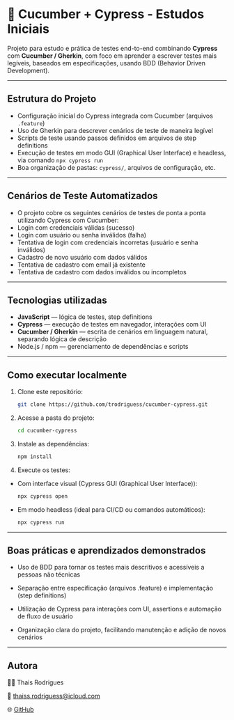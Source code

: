 # 🧪 Cucumber + Cypress - Estudos Iniciais

Projeto para estudo e prática de testes end-to-end combinando **Cypress** com **Cucumber / Gherkin**, com foco em aprender a escrever testes mais legíveis, baseados em especificações, usando BDD (Behavior Driven Development).

---

## Estrutura do Projeto 

- Configuração inicial do Cypress integrada com Cucumber (arquivos `.feature`)  
- Uso de Gherkin para descrever cenários de teste de maneira legível  
- Scripts de teste usando passos definidos em arquivos de step definitions  
- Execução de testes em modo GUI (Graphical User Interface) e headless, via comando `npx cypress run` 
- Boa organização de pastas: `cypress/`, arquivos de configuração, etc.  

---

## Cenários de Teste Automatizados

- O projeto cobre os seguintes cenários de testes de ponta a ponta utilizando Cypress com Cucumber:
- Login com credenciais válidas (sucesso)
- Login com usuário ou senha inválidos (falha)
- Tentativa de login com credenciais incorretas (usuário e senha inválidos)
- Cadastro de novo usuário com dados válidos
- Tentativa de cadastro com email já existente
- Tentativa de cadastro com dados inválidos ou incompletos

---

## Tecnologias utilizadas

- **JavaScript** — lógica de testes, step definitions  
- **Cypress** — execução de testes em navegador, interações com UI  
- **Cucumber / Gherkin** — escrita de cenários em linguagem natural, separando lógica de descrição  
- Node.js / npm — gerenciamento de dependências e scripts  

---

## Como executar localmente

1. Clone este repositório:  
   ```bash
   git clone https://github.com/trodriguess/cucumber-cypress.git

2. Acesse a pasta do projeto: 
   ```bash
   cd cucumber-cypress

3. Instale as dependências:
   ```bash
   npm install

4. Execute os testes:
  - Com interface visual (Cypress GUI (Graphical User Interface)):
    ```bash
    npx cypress open

  - Em modo headless (ideal para CI/CD ou comandos automáticos):
    ```bash
    npx cypress run

---


## Boas práticas e aprendizados demonstrados

- Uso de BDD para tornar os testes mais descritivos e acessíveis a pessoas não técnicas

- Separação entre especificação (arquivos .feature) e implementação (step definitions)

- Utilização de Cypress para interações com UI, assertions e automação de fluxo de usuário

- Organização clara do projeto, facilitando manutenção e adição de novos cenários

---

## Autora

👩‍💻 Thais Rodrigues

📧 thaiss.rodriguess@icloud.com

🌐 <a href="https://github.com/trodriguess" target="_blank">GitHub</a>
